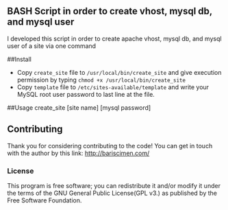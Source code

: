 ## BASH Script in order to create vhost, mysql  db, and mysql user

I developed this script in order to create apache vhost, mysql  db, and mysql user of a site via one command

##Install
 - Copy `create_site` file to `/usr/local/bin/create_site` and give execution permission by typing `chmod +x /usr/local/bin/create_site`
 - Copy `template` file to `/etc/sites-available/template` and write your MySQL root user password to last line at the file.

##Usage
    create_site [site name] [mysql password]

## Contributing

Thank you for considering contributing to the code! You can get in touch with the author by this link: http://bariscimen.com/

### License

This program is free software; you can redistribute it and/or modify it under the terms of the GNU General Public License(GPL v3.) as published by the Free Software Foundation.